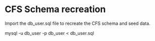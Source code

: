 # CFS Schema recreation

Import the db_user.sql file to recreate the CFS schema and seed data.

mysql -u db_user -p db_user < db_user.sql  
